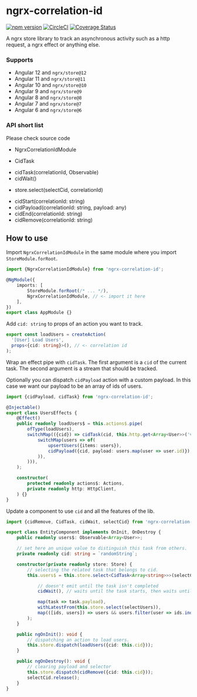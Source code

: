 # ngrx-correlation-id

[![npm version](https://badge.fury.io/js/ngrx-correlation-id.svg)](https://badge.fury.io/js/ngrx-correlation-id)
[![CircleCI](https://circleci.com/gh/satanTime/ngrx-correlation-id.svg?style=shield)](https://app.circleci.com/pipelines/github/satanTime/ngrx-correlation-id)
[![Coverage Status](https://coveralls.io/repos/github/satanTime/ngrx-correlation-id/badge.svg?branch=master)](https://coveralls.io/github/satanTime/ngrx-correlation-id?branch=master)

A ngrx store library to track an asynchronous activity such as a http request, a ngrx effect or anything else.

### Supports
- Angular 12 and `ngrx/store@12`
- Angular 11 and `ngrx/store@11`
- Angular 10 and `ngrx/store@10`
- Angular 9 and `ngrx/store@9`
- Angular 8 and `ngrx/store@8`
- Angular 7 and `ngrx/store@7`
- Angular 6 and `ngrx/store@6`

### API short list

Please check source code

- NgrxCorrelationIdModule
* CidTask
- cidTask(correlationId, Observable<any>)
- cidWait()
* store.select(selectCid, correlationId)
- cidStart(correlationId: string)
- cidPayload(correlationId: string, payload: any)
- cidEnd(correlationId: string)
- cidRemove(correlationId: string)

## How to use

Import `NgrxCorrelationIdModule` in the same module where you import `StoreModule.forRoot`.

```typescript
import {NgrxCorrelationIdModule} from 'ngrx-correlation-id';

@NgModule({
    imports: [
        StoreModule.forRoot(/* ... */),
        NgrxCorrelationIdModule, // <- import it here
    ],
})
export class AppModule {}
```

Add `cid: string` to props of an action you want to track.

```typescript
export const loadUsers = createAction(
  '[User] Load Users',
  props<{cid: string}>(), // <- correlation id
);
```

Wrap an effect pipe with `cidTask`.
The first argument is a `cid` of the current task.
The second argument is a stream that should be tracked.

Optionally you can dispatch `cidPayload` action with a custom payload.
In this case we want our payload to be an array of ids of users.

```typescript
import {cidPayload, cidTask} from 'ngrx-correlation-id';

@Injectable()
export class UsersEffects {
    @Effect()
    public readonly loadUsers$ = this.actions$.pipe(
        ofType(loadUsers),
        switchMap(({cid}) => cidTask(cid, this.http.get<Array<User>>('v2/api/users').pipe(
            switchMap(users => of(
                upsertUsers({items: users}),
                cidPayload({cid, payload: users.map(user => user.id)}),
            )),
        ))),
    );

    constructor(
        protected readonly actions$: Actions,
        private readonly http: HttpClient,
    ) {}
}
```

Update a component to use `cid` and all the features of the lib.

```typescript
import {cidRemove, CidTask, cidWait, selectCid} from 'ngrx-correlation-id';

export class EntityComponent implements OnInit, OnDestroy {
    public readonly users$: Observable<Array<User>>;

    // set here an unique value to distinguish this task from others.
    private readonly cid: string = `randomString`;

    constructor(private readonly store: Store) {
        // selecting the related task that belongs to cid.
        this.users$ = this.store.select<CidTask<Array<string>>>(selectCid, this.cid).pipe(

            // doesn't emit until the task isn't completed
            cidWait(), // waits until the task starts, then waits until the task ends and the task.

            map(task => task.payload),
            withLatestFrom(this.store.select(selectUsers)),
            map(([ids, users]) => users && users.filter(user => ids.indexOf(user.id) !== -1) || []),
        );
    }

    public ngOnInit(): void {
        // dispatching an action to load users.
        this.store.dispatch(loadUsers({cid: this.cid}));
    }

    public ngOnDestroy(): void {
        // clearing payload and selector
        this.store.dispatch(cidRemove({cid: this.cid}));
        selectCid.release();
    }
}
```
